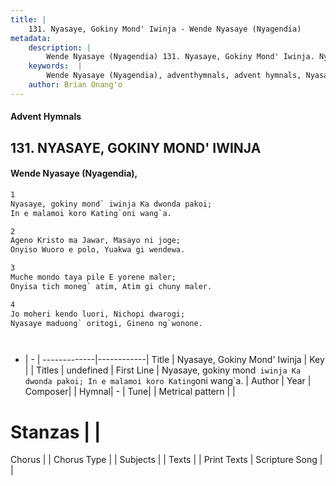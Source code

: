 ```yaml
---
title: |
    131. Nyasaye, Gokiny Mond' Iwinja - Wende Nyasaye (Nyagendia)
metadata:
    description: |
        Wende Nyasaye (Nyagendia) 131. Nyasaye, Gokiny Mond' Iwinja. Nyasaye, gokiny mond` iwinja Ka dwonda pakoi; In e malamoi koro Kating`oni wang`a.  
    keywords:  |
        Wende Nyasaye (Nyagendia), adventhymnals, advent hymnals, Nyasaye, Gokiny Mond' Iwinja, Nyasaye, gokiny mond` iwinja Ka dwonda pakoi; In e malamoi koro Kating`oni wang`a.. 
    author: Brian Onang'o
---
```


#### Advent Hymnals
## 131. NYASAYE, GOKINY MOND' IWINJA
####  Wende Nyasaye (Nyagendia),

```txt
1
Nyasaye, gokiny mond` iwinja Ka dwonda pakoi;
In e malamoi koro Kating`oni wang`a.

2
Ageno Kristo ma Jawar, Masayo ni joge;
Onyiso Wuoro e polo, Yuakwa gi wendewa.

3
Muche mondo taya pile E yorene maler;
Onyisa tich moneg` atim, Atim gi chuny maler.

4
Jo moheri kendo luori, Nichopi dwarogi;
Nyasaye maduong` oritogi, Gineno ng`wonone.




```

- |   -  |
-------------|------------|
Title | Nyasaye, Gokiny Mond' Iwinja |
Key |  |
Titles | undefined |
First Line | Nyasaye, gokiny mond` iwinja Ka dwonda pakoi; In e malamoi koro Kating`oni wang`a. |
Author | 
Year | 
Composer| |
Hymnal|  - |
Tune|  |
Metrical pattern | |
# Stanzas |  |
Chorus |  |
Chorus Type |  |
Subjects | |
Texts |  |
Print Texts | 
Scripture Song |  |
    
